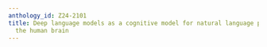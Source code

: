 ```yaml
---
anthology_id: Z24-2101
title: Deep language models as a cognitive model for natural language processing in
  the human brain
---
```

